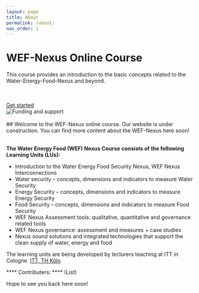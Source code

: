```yaml
---
layout: page
title: About
permalink: /about/
nav_order: 1
---
```


<!-- Static Header -->
<div style="background: url(/wef-nexus-online-course/assets/about_banner.png)" class="jumbotron bg-cover text-white">
    <div class="container py-5 text-center">
        <h1 class="display-4 font-weight-bold">WEF-Nexus Online Course</h1>
        <p class="font-italic mb-0 font-weight-bold">This course provides an introduction to the basic concepts related to the Water-Energy-Food-Nexus and beyond.</p>
        <br/> <br/>                   
        <a href="https://waterbender231.github.io/wef-nexus-online-course/introduction/" role="button" class="btn btn-primary px-5">Get started</a>
    </div>
</div>

<img src="/wef-nexus-online-course/assets/supported.png" alt="Funding and support">
<br/> <br/>
## Welcome 
to the WEF-Nexus online course. Our website is under construction. You can find more content about the WEF-Nexus here soon! 
<br/> <br/>

<!-- <span class="fs-8">  #this is an old button 
[Get started!](https://waterbender231.github.io/wef-nexus-online-course/introduction/){: .btn .btn-purple }
</span> -->

**The Water Energy Food (WEF) Nexus Course consists of the following Learning Units (LUs):**

- Introduction to the Water Energy Food Security Nexus, WEF Nexus Interconnections
- Water security – concepts, dimensions and indicators to measure Water Security
- Energy Security – concepts, dimensions and indicators to measure Energy Security
- Food Security – concepts, dimensions and indicators to measure Food Security
- WEF Nexus Assessment tools: qualitative, quantitative and governance related tools
- WEF Nexus governance: assessment and measures + case studies
- Nexus sound solutions and integrated technologies that support the clean supply of water, energy and food


The learning units are being developed by lecturers teaching at ITT in Cologne. 
[ITT, TH Köln](https://www.tt.th-koeln.de/)

**** Contributers: ****
(List)

Hope to see you back here soon!